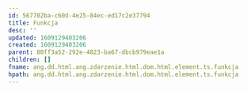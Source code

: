 ```yaml
---
id: 567702ba-c60d-4e25-84ec-ed17c2e37794
title: Funkcja
desc: ''
updated: 1609129403206
created: 1609129403206
parent: 80ff3a52-292e-4823-ba67-dbcb979eae1a
children: []
fname: ang.dd.html.ang.zdarzenie.html.dom.html.element.ts.funkcja
hpath: ang.dd.html.ang.zdarzenie.html.dom.html.element.ts.funkcja
---
```



